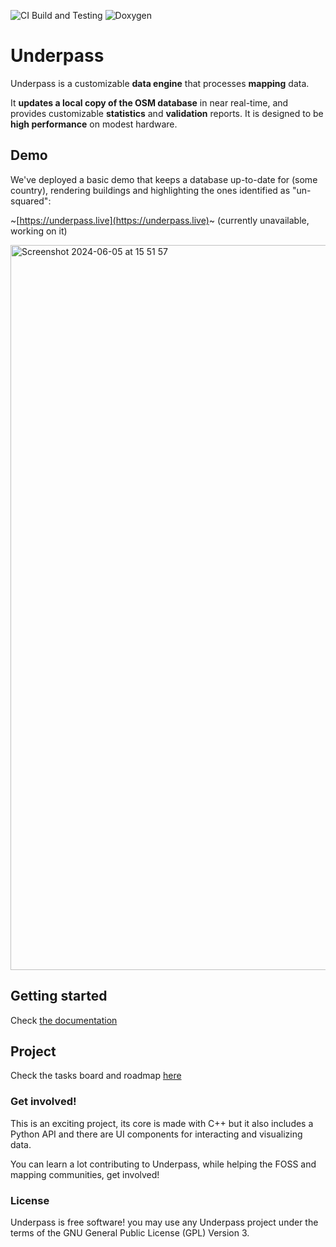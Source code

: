 ![CI Build and Testing](https://github.com/hotosm/underpass/actions/workflows/tests.yml/badge.svg)
![Doxygen](https://github.com/hotosm/underpass/actions/workflows/docs.yml/badge.svg)

# Underpass

Underpass is a customizable **data engine** that processes **mapping** data.

It **updates a local copy of the OSM database** in near real-time, and provides customizable **statistics** and **validation** reports. It is designed to be **high performance** on modest hardware.

## Demo

We've deployed a basic demo that keeps a database up-to-date for (some country),
rendering buildings and highlighting the ones identified as "un-squared":

~[https://underpass.live](https://underpass.live)~ (currently unavailable, working on it)

<img width="1160" alt="Screenshot 2024-06-05 at 15 51 57" src="https://github.com/hotosm/underpass/assets/1226194/8a95e518-a12f-45c3-b460-d74d81ca3cfe">

## Getting started

Check [the documentation](https://hotosm.github.io/underpass/)

## Project

Check the tasks board and roadmap [here](https://github.com/orgs/hotosm/projects/23)

### Get involved!

This is an exciting project, its core is made with C++ but it also includes a Python API and there are UI components for interacting and visualizing data.

You can learn a lot contributing to Underpass, while helping the FOSS and mapping communities, get involved!

### License

Underpass is free software! you may use any Underpass project under the terms of
the GNU General Public License (GPL) Version 3.
